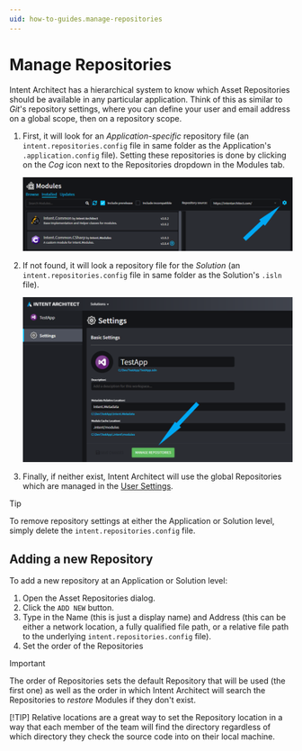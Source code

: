 ```yaml
---
uid: how-to-guides.manage-repositories
---
```

# Manage Repositories

Intent Architect has a hierarchical system to know which Asset Repositories should be available in any particular application.
Think of this as similar to _Git_'s repository settings, where you can define your user and email address on a global scope, then on a repository scope.

1. First, it will look for an _Application-specific_ repository file (an `intent.repositories.config` file in same folder as the Application's `.application.config` file). Setting these repositories is done by clicking on the _Cog_ icon next to the Repositories dropdown in the Modules tab.

    ![Application Manage Repositories](images/modules-manage-repositories.png)

2. If not found, it will look a repository file for the _Solution_ (an `intent.repositories.config` file in same folder as the Solution's `.isln` file).

    ![Solution Manage Repositories](images/solution-manage-repositories.png)

3. Finally, if neither exist, Intent Architect will use the global Repositories which are managed in the [User Settings](xref:how-to-guides.change-user-settings).

> [!TIP]
> To remove repository settings at either the Application or Solution level, simply delete the `intent.repositories.config` file.

## Adding a new Repository

To add a new repository at an Application or Solution level:

1. Open the Asset Repositories dialog.
2. Click the `ADD NEW` button.
3. Type in the Name (this is just a display name) and Address (this can be either a network location, a fully qualified file path, or a relative file path to the underlying `intent.repositories.config` file).
4. Set the order of the Repositories

> [!IMPORTANT]
> The order of Repositories sets the default Repository that will be used (the first one) as well as the order in which Intent Architect will search the Repositories to _restore_ Modules if they don't exist.
>
> [!TIP]
> Relative locations are a great way to set the Repository location in a way that each member of the team will find the directory regardless of which directory they check the source code into on their local machine.
